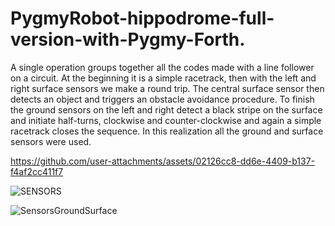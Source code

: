 # PygmyRobot-hippodrome-full-version-with-Pygmy-Forth.

A single operation groups together all the codes made with a line follower on a circuit. At the beginning it is a simple racetrack, then with the left and right surface sensors we make a round trip. The central surface sensor then detects an object and triggers an obstacle avoidance procedure. To finish the ground sensors on the left and right detect a black stripe on the surface and initiate half-turns, clockwise and counter-clockwise and again a simple racetrack closes the sequence.
In this realization all the ground and surface sensors were used.


https://github.com/user-attachments/assets/02126cc8-dd6e-4409-b137-f4af2cc411f7

![SENSORS](https://github.com/user-attachments/assets/f9ccd0f6-6b66-47f7-bc86-1cd2a3a2468e)


![SensorsGroundSurface](https://github.com/user-attachments/assets/4f8b7555-354f-4e9e-a69c-abef46958b49)


